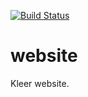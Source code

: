 [![Build Status](https://travis-ci.org/kleer-la/kleer-website.png?branch=master)](https://travis-ci.org/kleer-la/kleer-website)

website
=======

Kleer website.
